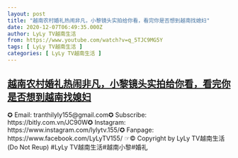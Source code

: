 ```yaml
---
layout: post
title: "越南农村婚礼热闹非凡，小黎镜头实拍给你看，看完你是否想到越南找媳妇"
date: 2020-12-07T06:49:35.000Z
author: LyLy TV越南生活
from: https://www.youtube.com/watch?v=q_5TJC9MG5Y
tags: [ LyLy TV越南生活 ]
categories: [ LyLy TV越南生活 ]
---
```

<!--1607323775000-->
[越南农村婚礼热闹非凡，小黎镜头实拍给你看，看完你是否想到越南找媳妇](https://www.youtube.com/watch?v=q_5TJC9MG5Y)
------

<div>
✪ Email: tranthilyly155@gmail.com✪ Subscribe: https://bitly.com.vn/JC90W✪ Instagram: https://www.instagram.com/lylytv.155/✪  Fanpage: https://www.facebook.com/LyLyTV155/ ☞© Copyright by LyLy TV越南生活 (Do Not Reup) #LyLy TV越南生活#越南小黎#婚礼
</div>
